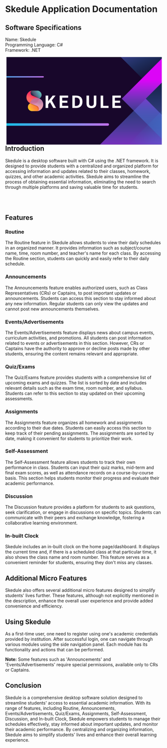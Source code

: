 # Skedule Application Documentation

## Software Specifications
Name: Skedule  
Programming Language: C#  
Framework: .NET

<img align="right" alt="Project Skedule Logo" width="500"  src="https://github.com/takitajwar17/Project-Skedule-4.0/blob/main/Project-Skedule-4.0%20Source%20Code/Resources/Skedule-OOP%20Project%20Presentation.png">

## Introduction

Skedule is a desktop software built with C# using the .NET framework. It is designed to provide students with a centralized and organized platform for accessing information and updates related to their classes, homework, quizzes, and other academic activities. Skedule aims to streamline the process of obtaining essential information, eliminating the need to search through multiple platforms and saving valuable time for students.

<br /> <br />

## Features

### Routine

The Routine feature in Skedule allows students to view their daily schedules in an organized manner. It provides information such as subject/course name, time, room number, and teacher's name for each class. By accessing the Routine section, students can quickly and easily refer to their daily schedule.

### Announcements

The Announcements feature enables authorized users, such as Class Representatives (CRs) or Captains, to post important updates or announcements. Students can access this section to stay informed about any new information. Regular students can only view the updates and cannot post new announcements themselves.

### Events/Advertisements

The Events/Advertisements feature displays news about campus events, curriculum activities, and promotions. All students can post information related to events or advertisements in this section. However, CRs or Captains have the authority to approve or decline posts made by other students, ensuring the content remains relevant and appropriate.

### Quiz/Exams

The Quiz/Exams feature provides students with a comprehensive list of upcoming exams and quizzes. The list is sorted by date and includes relevant details such as the exam time, room number, and syllabus. Students can refer to this section to stay updated on their upcoming assessments.

### Assignments

The Assignments feature organizes all homework and assignments according to their due dates. Students can easily access this section to keep track of their pending assignments. The assignments are sorted by date, making it convenient for students to prioritize their work.

### Self-Assessment

The Self-Assessment feature allows students to track their own performance in class. Students can input their quiz marks, mid-term and final exam scores, as well as attendance records on a course-by-course basis. This section helps students monitor their progress and evaluate their academic performance.

### Discussion

The Discussion feature provides a platform for students to ask questions, seek clarification, or engage in discussions on specific topics. Students can communicate with their peers and exchange knowledge, fostering a collaborative learning environment.

### In-built Clock

Skedule includes an in-built clock on the home page/dashboard. It displays the current time and, if there is a scheduled class at that particular time, it also shows the class name and room number. This feature serves as a convenient reminder for students, ensuring they don't miss any classes.

## Additional Micro Features

Skedule also offers several additional micro features designed to simplify students' lives further. These features, although not explicitly mentioned in the description, enhance the overall user experience and provide added convenience and efficiency.

## Using Skedule

As a first-time user, one need to register using one's academic credentials provided by institution. After successful login, one can navigate through various modules using the side navigation panel. Each module has its functionality and actions that can be performed.

**Note:** Some features such as 'Announcements' and 'Events/Advertisements' require special permissions, available only to CRs or Captains. 

## Conclusion

Skedule is a comprehensive desktop software solution designed to streamline students' access to essential academic information. With its range of features, including Routine, Announcements, Events/Advertisements, Quiz/Exams, Assignments, Self-Assessment, Discussion, and In-built Clock, Skedule empowers students to manage their schedules effectively, stay informed about important updates, and monitor their academic performance. By centralizing and organizing information, Skedule aims to simplify students' lives and enhance their overall learning experience.

